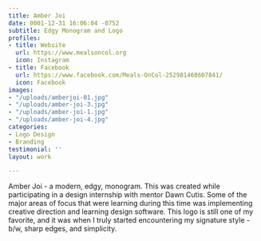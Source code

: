 ```yaml
---
title: Amber Joi
date: 0001-12-31 16:06:04 -0752
subtitle: Edgy Monogram and Logo
profiles:
- title: Website
  url: https://www.mealsoncol.org
  icon: Instagram
- title: Facebook
  url: https://www.facebook.com/Meals-OnCol-252981468607841/
  icon: Facebook
images:
- "/uploads/amberjoi-01.jpg"
- "/uploads/amber-joi-3.jpg"
- "/uploads/amber-joi-1.jpg"
- "/uploads/amber-joi-4.jpg"
categories:
- Logo Design
- Branding
testimonial: ''
layout: work

---
```

Amber Joi - a modern, edgy, monogram. This was created while participating in a design internship with mentor Dawn Cutis. Some of the major areas of focus that were learning during this time was implementing creative direction and learning design software. This logo is still one of my favorite, and it was when I truly started encountering my signature style - b/w, sharp edges, and simplicity.
